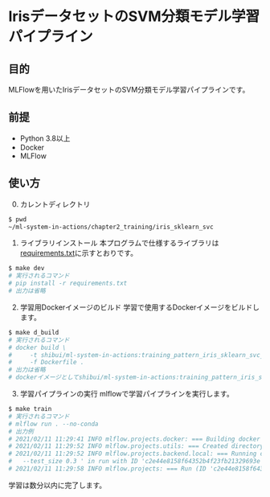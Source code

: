# IrisデータセットのSVM分類モデル学習パイプライン

## 目的

MLFlowを用いたIrisデータセットのSVM分類モデル学習パイプラインです。

## 前提

- Python 3.8以上
- Docker
- MLFlow

## 使い方

0. カレントディレクトリ

```sh
$ pwd
~/ml-system-in-actions/chapter2_training/iris_sklearn_svc
```

1. ライブラリインストール
本プログラムで仕様するライブラリは[requirements.txt](./requirements.txt)に示すとおりです。

```sh
$ make dev
# 実行されるコマンド
# pip install -r requirements.txt
# 出力は省略
```

2. 学習用Dockerイメージのビルド
学習で使用するDockerイメージをビルドします。

```sh
$ make d_build
# 実行されるコマンド
# docker build \
#     -t shibui/ml-system-in-actions:training_pattern_iris_sklearn_svc_0.0.1 \
#     -f Dockerfile .
# 出力は省略
# dockerイメージとしてshibui/ml-system-in-actions:training_pattern_iris_sklearn_svc_0.0.1がビルドされます。
```

3. 学習パイプラインの実行
mlflowで学習パイプラインを実行します。

```sh
$ make train
# 実行されるコマンド
# mlflow run . --no-conda
# 出力例
# 2021/02/11 11:29:41 INFO mlflow.projects.docker: === Building docker image iris_sklearn_svc:6fa928e ===
# 2021/02/11 11:29:52 INFO mlflow.projects.utils: === Created directory /var/folders/v8/bvkzgn8j1ws6y76t4z5nt6280000gn/T/tmpdtqjaxok for downloading remote URIs passed to arguments of type 'path' ===
# 2021/02/11 11:29:52 INFO mlflow.projects.backend.local: === Running command 'docker run --rm -v /Users/shibuiyuusuke/book/ml-system-in-actions/chapter2_training/iris_sklearn_svc/mlruns:/mlflow/tmp/mlruns -v /Users/shibuiyuusuke/book/ml-system-in-actions/chapter2_training_patterns/iris_sklearn_svc/mlruns/0/c2e44e8158f64352b4f23fb21329693e/artifacts:/Users/shibuiyuusuke/book/ml-system-in-actions/chapter2_training_patterns/iris_sklearn_svc/mlruns/0/c2e44e8158f64352b4f23fb21329693e/artifacts -e MLFLOW_RUN_ID=c2e44e8158f64352b4f23fb21329693e -e MLFLOW_TRACKING_URI=file:///mlflow/tmp/mlruns -e MLFLOW_EXPERIMENT_ID=0 iris_sklearn_svc:6fa928e python -m iris_train \
#   --test_size 0.3 ' in run with ID 'c2e44e8158f64352b4f23fb21329693e' ===
# 2021/02/11 11:29:58 INFO mlflow.projects: === Run (ID 'c2e44e8158f64352b4f23fb21329693e') succeeded ===
```

学習は数分以内に完了します。


